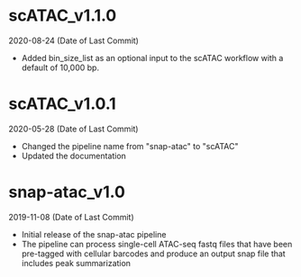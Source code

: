 # scATAC_v1.1.0

2020-08-24 (Date of Last Commit)

* Added bin_size_list as an optional input to the scATAC workflow with a default of 10,000 bp.

# scATAC_v1.0.1

2020-05-28 (Date of Last Commit)

* Changed the pipeline name from "snap-atac" to "scATAC"
* Updated the documentation

# snap-atac_v1.0

2019-11-08 (Date of Last Commit)

* Initial release of the snap-atac pipeline 
* The pipeline can process single-cell ATAC-seq fastq files that have been pre-tagged with cellular barcodes and produce an output snap file that includes peak summarization


